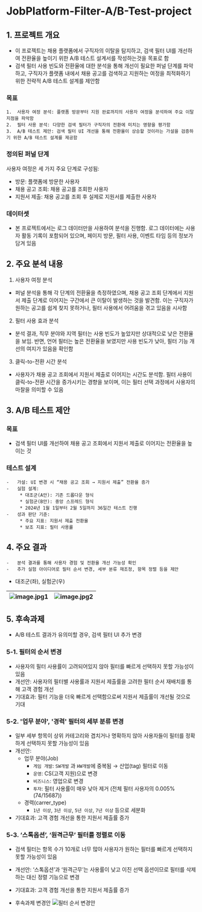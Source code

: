 # JobPlatform-Filter-A/B-Test-project

## 1. 프로젝트 개요


- 이 프로젝트는 채용 플랫폼에서 구직자의 이탈을 탐지하고, 검색 필터 UI를 개선하여 전환율을 높이기 위한 A/B 테스트 설계서를 작성하는것을 목표로 함
- 검색 필터 사용 빈도와 전환율에 대한 분석을 통해 개선이 필요한 퍼널 단계를 파악하고, 구직자가 플랫폼 내에서 채용 공고를 검색하고 지원하는 여정을 최적화하기 위한 전략적 A/B 테스트 설계를 제안함

### 목표

	1.	사용자 여정 분석: 플랫폼 방문부터 지원 완료까지의 사용자 여정을 분석하여 주요 이탈 지점을 파악함
	2.	필터 사용 분석: 다양한 검색 필터가 구직자의 전환에 미치는 영향을 평가함
	3.	A/B 테스트 제안: 검색 필터 UI 개선을 통해 전환율이 상승할 것이라는 가설을 검증하기 위한 A/B 테스트 설계를 제공함


### 정의된 퍼널 단계

사용자 여정은 세 가지 주요 단계로 구성됨:
- 방문: 플랫폼에 방문한 사용자
- 채용 공고 조회: 채용 공고를 조회한 사용자
- 지원서 제출: 채용 공고를 조회 후 실제로 지원서를 제출한 사용자


### 데이터셋

- 본 프로젝트에서는 로그 데이터만을 사용하여 분석을 진행함. 로그 데이터에는 사용자 활동 기록이 포함되어 있으며, 페이지 방문, 필터 사용, 이벤트 타임 등의 정보가 담겨 있음


## 2. 주요 분석 내용

1. 사용자 여정 분석

- 퍼널 분석을 통해 각 단계의 전환율을 측정하였으며, 채용 공고 조회 단계에서 지원서 제출 단계로 이어지는 구간에서 큰 이탈이 발생하는 것을 발견함. 이는 구직자가 원하는 공고를 쉽게 찾지 못하거나, 필터 사용에서 어려움을 겪고 있음을 시사함

2. 필터 사용 효과 분석

- 분석 결과, 직무 분야와 지역 필터는 사용 빈도가 높았지만 상대적으로 낮은 전환율을 보임. 반면, 언어 필터는 높은 전환율을 보였지만 사용 빈도가 낮아, 필터 기능 개선의 여지가 있음을 확인함

3. 클릭-to-전환 시간 분석

- 사용자가 채용 공고 조회에서 지원서 제출로 이어지는 시간도 분석함. 필터 사용이 클릭-to-전환 시간을 증가시키는 경향을 보이며, 이는 필터 선택 과정에서 사용자의 마찰을 의미할 수 있음


## 3. A/B 테스트 제안

### 목표

- 검색 필터 UI를 개선하여 채용 공고 조회에서 지원서 제출로 이어지는 전환율을 높이는 것

### 테스트 설계

	-	가설: UI 변경 시 “채용 공고 조회 → 지원서 제출” 전환율 증가
	-	실험 설계:
		 * 대조군(A안): 기존 드롭다운 형식
		 * 실험군(B안): 중앙 스프레드 형식
		 * 2024년 1월 1일부터 2월 5일까지 36일간 테스트 진행
	-	성과 판단 기준:
		 * 주요 지표: 지원서 제출 전환율
		 * 보조 지표: 필터 사용률

## 4. 주요 결과

	-	분석 결과를 통해 사용자 경험 및 전환율 개선 가능성 확인
	-	추가 실험 아이디어로 필터 순서 변경, 세부 분류 재조정, 항목 정렬 등을 제안

- 대조군(좌), 실험군(우)

![image.jpg1](https://github.com/user-attachments/assets/fb50ca2d-964b-40bf-8607-ff801da7f5df) |![image.jpg2](https://github.com/user-attachments/assets/fb2bdcd1-8a19-4b7d-99f1-e0fd1c38bd05)
--- | --- | 



## 5. 후속과제

- A/B 테스트 결과가 유의미할 경우, 검색 필터 UI 추가 변경

### 5-1. 필터의 순서 변경
- 사용자의 필터 사용률이 고려되어있지 않아 필터를 빠르게 선택하지 못할 가능성이 있음
- 개선안: 사용자의 필터별 사용률과 지원서 제출률을 고려한 필터 순서 재배치를 통해 고객 경험 개선
- 기대효과: 필터 기능을 더욱 빠르게 선택함으로써 지원서 제출률이 개선될 것으로 기대

### 5-2. '업무 분야', '경력' 필터의 세부 분류 변경
- 일부 세부 항목이 상위 카테고리와 겹치거나 명확하지 않아 사용자들이 필터를 정확하게 선택하지 못할 가능성이 있음
- 개선안:
	- 업무 분야(Job)
 		- `게임 개발`: `SW개발` 과 `HW개발`에 중복됨 → 산업(tag) 필터로 이동
		- `운영`: CS(고객 지원)으로 변경
		- `비즈니스`: 영업으로 변경
		- `투자`: 필터 사용률이 매우 낮아 제거 (전체 필터 사용자의 0.005%(74/15687))
	- 경력(carrer_type)
 		- `1년 이상`, `3년 이상`, `5년 이상`, `7년 이상` 등으로 세분화
- 기대효과: 고객 경험 개선을 통한 지원서 제출률 증가

### 5-3. ‘스톡옵션’, ‘원격근무’ 필터를 정렬로 이동
- 검색 필터는 항목 수가 10개로 너무 많아 사용자가 원하는 필터를 빠르게 선택하지 못할 가능성이 있음
- 개선안: ‘스톡옵션’과 ‘원격근무’는 사용률이 낮고 이진 선택 옵션이므로 필터를 삭제하는 대신 정렬 기능으로 변경
- 기대효과: 고객 경험 개선을 통한 지원서 제출률 증가


- 후속과제 변경안
![필터 순서 변경안](https://github.com/user-attachments/assets/92aa4581-d5ed-47f8-a96c-0f3fa236907a)
